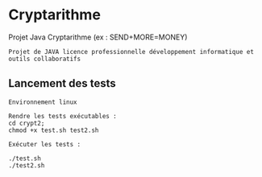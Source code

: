 # Cryptarithme
Projet Java Cryptarithme (ex : SEND+MORE=MONEY)


```
Projet de JAVA licence professionnelle développement informatique et outils collaboratifs
```

## Lancement des tests

```
Environnement linux

Rendre les tests exécutables :  
cd crypt2;
chmod +x test.sh test2.sh

Exécuter les tests :

./test.sh
./test2.sh
```
